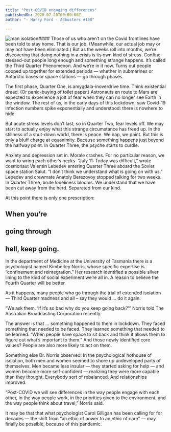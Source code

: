 ```yaml
---
title: "Post-COVID engaging differences"
publishedOn: 2020-07-28T00:00:00Z
author: "- Harry Ford - Adbusters #150"

---
```


![man isolation](/images/articles/5f20a9dbf5441d793e6757ad_isolation_lockdown_690x444_1.jpg)#### Those of us who aren’t on the Covid frontlines have been told to stay home. That is our job. (Meanwhile, our actual job may or may not have been eliminated.) But as the weeks roll into months, we’re discovering that doing nothing in a crisis is its own kind of stress.
Confine stessed-out people long enough and something strange happens. It’s called the Third Quarter Phenomenon. And we’re in it now.
Turns out people cooped up together for extended periods — whether in submarines or Antarctic bases or space stations — go through phases.

The first phase, Quarter One, is amygdala-inoverdrive time. Think existential dread. (Or panic-buying of toilet paper.) Astronauts en route to Mars are expected to experience a jolt of fear when they can no longer see Earth in the window. The rest of us, in the early days of this lockdown, saw Covid-19 infection numbers spike exponentially and understood: there is nowhere to hide.

But acute stress levels don’t last, so in Quarter Two, fear levels off. We may start to actually enjoy what this strange circumstance has freed up. In the stillness of a shut-down world, there is peace. We nap, we paint. But this is only a bluff charge at equanimity. Because something happens just beyond the halfway point. In Quarter Three, the psyche starts to curdle.

Anxiety and depression set in. Morale crashes. For no particular reason, we want to wring each other’s necks. “July 11: Today was difficult,” wrote cosmonaut Valentin Lebedev entering Quarter Three aboard the Soviet space station Salut. “I don’t think we understand what is going on with us.” Lebedev and crewmate Anatoly Berezovoy stopped talking for two weeks. In Quarter Three, brute loneliness blooms. We understand that we have been cut away from the herd. Separated from our kind.

At this point there is only one prescription:

## When you’re 
## going through
## hell, keep going.
In the department of Medicine at the University of Tasmania there is a psychologist named Kimberley Norris, whose specific expertise is “confinement and reintegration.” Her research identified a possible silver lining to the kind of social experiment we’re all in. A reason to believe the Fourth Quarter will be better.

As it happens, many people who go through the trial of extended isolation — Third Quarter madness and all – say they would … do it again.

“We ask them, ‘If it’s so bad why do you keep going back?’” Norris told The Australian Broadcasting Corporation recently.

The answer is that … something happened to them in lockdown. They faced something that needed to be faced. They learned something that needed to be learned. “When people have space to sit back and think it allows them to figure out what’s important to them.” And those newly identified core values? People are also more likely to act on them.

Something else Dr. Norris observed: In the psychological hothouse of isolation, both men and women seemed to shore up undeveloped parts of themselves. Men became less insular — they started asking for help — and women become more self-confident — realizing they were more capable than they thought. Everybody sort of rebalanced. And relationships improved.

“Post-COVID we will see differences in the way people engage with each other, in the way people work, in the priorities given to the environment, and the way people think about travel,” Norris said.

It may be that that what psychologist Carol Gilligan has been calling for for decades — the shift from “an ethic of power to an ethic of care” — may finally be possible, because of this pandemic.

‍
